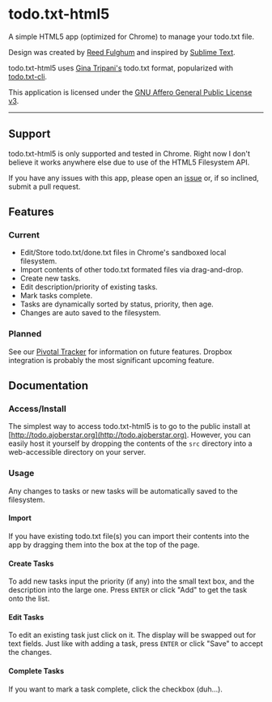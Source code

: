 # todo.txt-html5

A simple HTML5 app (optimized for Chrome) to manage your todo.txt file.

Design was created by [Reed Fulghum](https://github.com/ReedFulghum) and inspired
by [Sublime Text](http://www.sublimetext.com/).

todo.txt-html5 uses [Gina Tripani's](https://github.com/ginatrapani) todo.txt
format, popularized with [todo.txt-cli](https://github.com/ginatrapani/todo.txt-cli).

This application is licensed under the [GNU Affero General Public License v3](
http://www.gnu.org/licenses/agpl-3.0.html).

---

## Support

todo.txt-html5 is only supported and tested in Chrome. Right now I don't
believe it works anywhere else due to use of the HTML5 Filesystem API.

If you have any issues with this app, please open an
[issue](https://github.com/ajoberstar/todo.txt-html5/issues) or, if so inclined,
submit a pull request.

## Features

### Current

* Edit/Store todo.txt/done.txt files in Chrome's sandboxed local filesystem.
* Import contents of other todo.txt formated files via drag-and-drop.
* Create new tasks.
* Edit description/priority of existing tasks.
* Mark tasks complete.
* Tasks are dynamically sorted by status, priority, then age.
* Changes are auto saved to the filesystem.

### Planned

See our [Pivotal Tracker](https://www.pivotaltracker.com/projects/620597) for
information on future features. Dropbox integration is probably the most
significant upcoming feature.

## Documentation

### Access/Install

The simplest way to access todo.txt-html5 is to go to the public install at
[http://todo.ajoberstar.org](http://todo.ajoberstar.org). However, you can
easily host it yourself by dropping the contents of the `src` directory into
a web-accessible directory on your server.

### Usage

Any changes to tasks or new tasks will be automatically saved to the filesystem.

#### Import

If you have existing todo.txt file(s) you can import their contents into the
app by dragging them into the box at the top of the page.

#### Create Tasks

To add new tasks input the priority (if any) into the small text box, and the
description into the large one. Press `ENTER` or click "Add" to get the
task onto the list.

#### Edit Tasks

To edit an existing task just click on it. The display will be swapped out for
text fields. Just like with adding a task, press `ENTER` or click "Save" to
accept the changes.

#### Complete Tasks

If you want to mark a task complete, click the checkbox (duh...).
